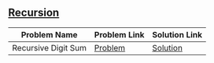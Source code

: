 ## [Recursion](https://www.hackerrank.com/domains/algorithms/recursion)

Problem Name|Problem Link|Solution Link
---|---|---
Recursive Digit Sum|[Problem](https://www.hackerrank.com/challenges/recursive-digit-sum/problem)|[Solution](/recursive-digit-sum.cpp)

